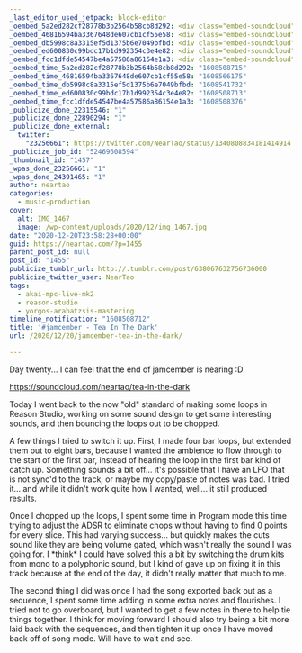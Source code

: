 ```yaml
---
_last_editor_used_jetpack: block-editor
_oembed_5a2ed282cf28778b3b2564b58cb8d292: <div class="embed-soundcloud"><iframe title="Tea In The Dark by NearTao" width="584" height="400" scrolling="no" frameborder="no" src="https://w.soundcloud.com/player/?visual=true&url=https%3A%2F%2Fapi.soundcloud.com%2Ftracks%2F951355354&show_artwork=true&maxwidth=584&maxheight=876&dnt=1"></iframe></div>
_oembed_46816594ba3367648de607cb1cf55e58: <div class="embed-soundcloud"><iframe title="New Found Glory by NearTao" width="500" height="400" scrolling="no" frameborder="no" src="https://w.soundcloud.com/player/?visual=true&url=https%3A%2F%2Fapi.soundcloud.com%2Ftracks%2F951734203&show_artwork=true&maxwidth=500&maxheight=750&dnt=1"></iframe></div>
_oembed_db5998c8a3315ef5d1375b6e7049bfbd: <div class="embed-soundcloud"><iframe title="Tea In The Dark by NearTao" width="500" height="400" scrolling="no" frameborder="no" src="https://w.soundcloud.com/player/?visual=true&url=https%3A%2F%2Fapi.soundcloud.com%2Ftracks%2F951355354&show_artwork=true&maxwidth=500&maxheight=750&dnt=1"></iframe></div>
_oembed_ed600830c99bdc17b1d992354c3e4e82: <div class="embed-soundcloud"><iframe title="Tea In The Dark by NearTao" width="776" height="400" scrolling="no" frameborder="no" src="https://w.soundcloud.com/player/?visual=true&url=https%3A%2F%2Fapi.soundcloud.com%2Ftracks%2F951355354&show_artwork=true&maxwidth=776&maxheight=1000&dnt=1"></iframe></div>
_oembed_fcc1dfde54547be4a57586a86154e1a3: <div class="embed-soundcloud"><iframe title="Tea In The Dark by NearTao" width="750" height="400" scrolling="no" frameborder="no" src="https://w.soundcloud.com/player/?visual=true&url=https%3A%2F%2Fapi.soundcloud.com%2Ftracks%2F951355354&show_artwork=true&maxwidth=750&maxheight=1000&dnt=1"></iframe></div>
_oembed_time_5a2ed282cf28778b3b2564b58cb8d292: "1608508715"
_oembed_time_46816594ba3367648de607cb1cf55e58: "1608566175"
_oembed_time_db5998c8a3315ef5d1375b6e7049bfbd: "1608541732"
_oembed_time_ed600830c99bdc17b1d992354c3e4e82: "1608508713"
_oembed_time_fcc1dfde54547be4a57586a86154e1a3: "1608508376"
_publicize_done_22315546: "1"
_publicize_done_22890294: "1"
_publicize_done_external:
  twitter:
    "23256661": https://twitter.com/NearTao/status/1340808834181414914
_publicize_job_id: "52469608594"
_thumbnail_id: "1457"
_wpas_done_23256661: "1"
_wpas_done_24391465: "1"
author: neartao
categories:
  - music-production
cover:
  alt: IMG_1467
  image: /wp-content/uploads/2020/12/img_1467.jpg
date: "2020-12-20T23:58:28+00:00"
guid: https://neartao.com/?p=1455
parent_post_id: null
post_id: "1455"
publicize_tumblr_url: http://.tumblr.com/post/638067632756736000
publicize_twitter_user: NearTao
tags:
  - akai-mpc-live-mk2
  - reason-studio
  - yorgos-arabatzsis-mastering
timeline_notification: "1608508712"
title: '#jamcember - Tea In The Dark'
url: /2020/12/20/jamcember-tea-in-the-dark/

---
```

Day twenty... I can feel that the end of jamcember is nearing :D

https://soundcloud.com/neartao/tea-in-the-dark

Today I went back to the now "old" standard of making some loops in Reason Studio, working on some sound design to get some interesting sounds, and then bouncing the loops out to be chopped.

A few things I tried to switch it up. First, I made four bar loops, but extended them out to eight bars, because I wanted the ambience to flow through to the start of the first bar, instead of hearing the loop in the first bar kind of catch up. Something sounds a bit off... it's possible that I have an LFO that is not sync'd to the track, or maybe my copy/paste of notes was bad. I tried it... and while it didn't work quite how I wanted, well... it still produced results.

Once I chopped up the loops, I spent some time in Program mode this time trying to adjust the ADSR to eliminate chops without having to find 0 points for every slice. This had varying success... but quickly makes the cuts sound like they are being volume gated, which wasn't really the sound I was going for. I \*think\* I could have solved this a bit by switching the drum kits from mono to a polyphonic sound, but I kind of gave up on fixing it in this track because at the end of the day, it didn't really matter that much to me.

The second thing I did was once I had the song exported back out as a sequence, I spent some time adding in some extra notes and flourishes. I tried not to go overboard, but I wanted to get a few notes in there to help tie things together. I think for moving forward I should also try being a bit more laid back with the sequences, and then tighten it up once I have moved back off of song mode. Will have to wait and see.
